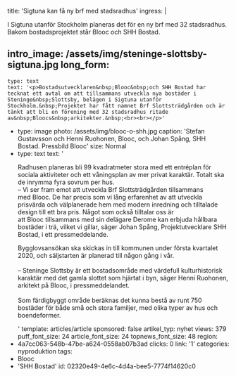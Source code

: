 title: 'Sigtuna kan få ny brf med stadsradhus'
ingress: |
  <p><span class="NormalTextRun BCX0 SCXW239094962">I Sigtuna utanför Stockholm planeras det för en ny brf med 32 stadsradhus. Bakom bostadsprojektet står <span class="SpellingError BCX0 SCXW239094962">Blooc</span><span class="NormalTextRun BCX0 SCXW239094962"> och SHH Bostad.</span></span>
  </p>
  
intro_image: /assets/img/steninge-slottsby-sigtuna.jpg
long_form:
  -
    type: text
    text: '<p>Bostadsutvecklaren&nbsp;Blooc&nbsp;och SHH Bostad har tecknat ett avtal om att tillsammans utveckla nya bostäder i Steninge&nbsp;Slottsby, belägen i Sigtuna utanför Stockholm.&nbsp;Projektet har fått namnet Brf Slottsträdgården och är tänkt att bli en förening med 32 stadsradhus ritade av&nbsp;Bloocs&nbsp;arkitekter.&nbsp;<br><br></p>'
  -
    type: image
    photo: /assets/img/blooc-o-shh.jpg
    caption: 'Stefan Gustavsson och Henni Ruohonen, Blooc, och Johan Spång, SHH Bostad. Pressbild Blooc'
    size: Normal
  -
    type: text
    text: '<p>Radhusen planeras bli 99 kvadratmeter stora med ett entréplan för sociala aktiviteter och ett våningsplan av mer privat karaktär. Totalt ska de inrymma fyra sovrum per hus.&nbsp; <br>– Vi ser fram emot att utveckla Brf Slottsträdgården tillsammans med&nbsp;Blooc. De har precis som vi lång erfarenhet av att utveckla prisvärda och välplanerade hem med modern inredning och tilltalade design till ett bra pris. Något som också tilltalar oss är att&nbsp;Blooc&nbsp;tillsammans med sin delägare Derome kan erbjuda hållbara bostäder i trä, vilket vi gillar, säger Johan Spång, Projektutvecklare SHH Bostad, i ett pressmeddelande.&nbsp;&nbsp;</p><p>Bygglovsansökan ska skickas in till kommunen under första kvartalet 2020, och säljstarten är planerad till någon gång i vår.&nbsp; <br><br>– Steninge&nbsp;Slottsby&nbsp;är ett bostadsområde med värdefull kulturhistorisk karaktär med det gamla slottet som hjärtat i byn, säger Henni Ruohonen, arkitekt på&nbsp;Blooc, i pressmeddelandet. <br><br>Som färdigbyggt område beräknas det kunna bestå av runt 750 bostäder för både små och stora familjer, med olika typer av hus och boendeformer.</p>'
template: articles/article
sponsored: false
artikel_typ: nyhet
views: 379
puff_font_size: 24
article_font_size: 24
topnews_font_size: 48
region:
  - 4a7cc063-548b-47be-a624-0558ab07b3ad
clicks: 0
link: '1'
categories: nyproduktion
tags:
  - Blooc
  - 'SHH Bostad'
id: 02320e49-4e6c-4d4a-bee5-7774f14620c0
